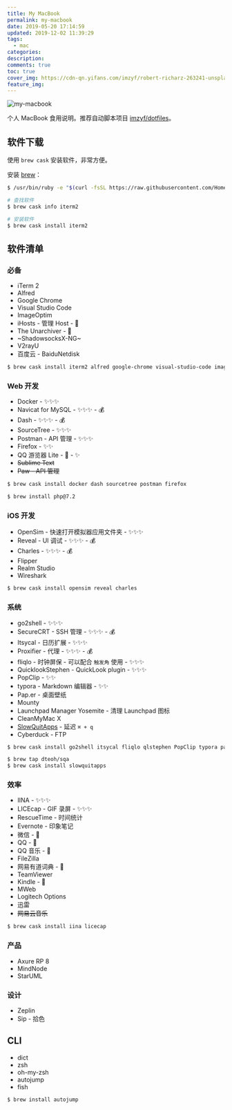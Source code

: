 ```yaml
---
title: My MacBook
permalink: my-macbook
date: 2019-05-20 17:14:59
updated: 2019-12-02 11:39:29
tags:
  - mac
categories:
description:
comments: true
toc: true
cover_img: https://cdn-qn.yifans.com/imzyf/robert-richarz-263241-unsplash.jpg
feature_img:
---
```


<img src="https://cdn-qn.yifans.com/imzyf/robert-richarz-263241-unsplash.jpg" alt="my-macbook" />

个人 MacBook 食用说明。推荐自动脚本项目 [imzyf/dotfiles](https://github.com/imzyf/dotfiles)。

<!-- more -->

## 软件下载

使用 `brew cask` 安装软件，非常方便。

安装 [brew](https://brew.sh/)：

```bash
$ /usr/bin/ruby -e "$(curl -fsSL https://raw.githubusercontent.com/Homebrew/install/master/install)"

# 查找软件
$ brew cask info iterm2

# 安装软件
$ brew cask install iterm2
```

## 软件清单

### 必备

- iTerm 2
- Alfred
- Google Chrome
- Visual Studio Code
- ImageOptim
- iHosts - 管理 Host - 
- The Unarchiver - 
- ~ShadowsocksX-NG~
- V2rayU
- 百度云 - BaiduNetdisk

```bash
$ brew cask install iterm2 alfred google-chrome visual-studio-code imageoptim v2rayu baidunetdisk
```

### Web 开发

- Docker - ✨✨✨
- Navicat for MySQL - ✨✨✨ - 💰
- Dash - ✨✨✨ - 💰
- SourceTree - ✨✨✨
- Postman - API 管理 - ✨✨✨
- Firefox - ✨✨
- QQ 游览器 Lite -  - ✨
- ~~Sublime Text~~
- ~~Paw - API 管理~~

```bash
$ brew cask install docker dash sourcetree postman firefox
```

```bash
$ brew install php@7.2
```

### iOS 开发

- OpenSim - 快速打开模拟器应用文件夹 - ✨✨✨
- Reveal - UI 调试 - ✨✨✨ - 💰
- Charles - ✨✨✨ - 💰
- Flipper
- Realm Studio
- Wireshark

```bash
$ brew cask install opensim reveal charles
```

### 系统

- go2shell - ✨✨✨
- SecureCRT - SSH 管理 - ✨✨✨ - 💰
- Itsycal - 日历扩展 - ✨✨✨
- Proxifier - 代理 - ✨✨✨ - 💰
- fliqlo - 时钟屏保 - 可以配合 `触发角` 使用 - ✨✨✨
- QuicklookStephen - QuickLook plugin - ✨✨✨
- PopClip - ✨✨
- typora - Markdown 编辑器 - ✨✨
- Pap.er - 桌面壁纸
- Mounty
- Launchpad Manager Yosemite - 清理 Launchpad 图标
- CleanMyMac X
- [SlowQuitApps](https://github.com/dteoh/SlowQuitApps) - 延迟 `⌘ + q`
- Cyberduck - FTP

```bash
$ brew cask install go2shell itsycal fliqlo qlstephen PopClip typora paper
```

```bash
$ brew tap dteoh/sqa
$ brew cask install slowquitapps
```

### 效率

- IINA - ✨✨✨
- LICEcap - GIF 录屏 - ✨✨✨
- RescueTime - 时间统计
- Evernote - 印象笔记
- 微信 - 
- QQ - 
- QQ 音乐 - 
- FileZilla
- 网易有道词典 - 
- TeamViewer
- Kindle - 
- MWeb
- Logitech Options
- 迅雷
- ~~网易云音乐~~

```bash
$ brew cask install iina licecap
```

### 产品

- Axure RP 8
- MindNode
- StarUML

### 设计

- Zeplin
- Sip - 拾色

## CLI

- dict
- zsh
- oh-my-zsh
- autojump
- fish

```bash
$ brew install autojump
```
